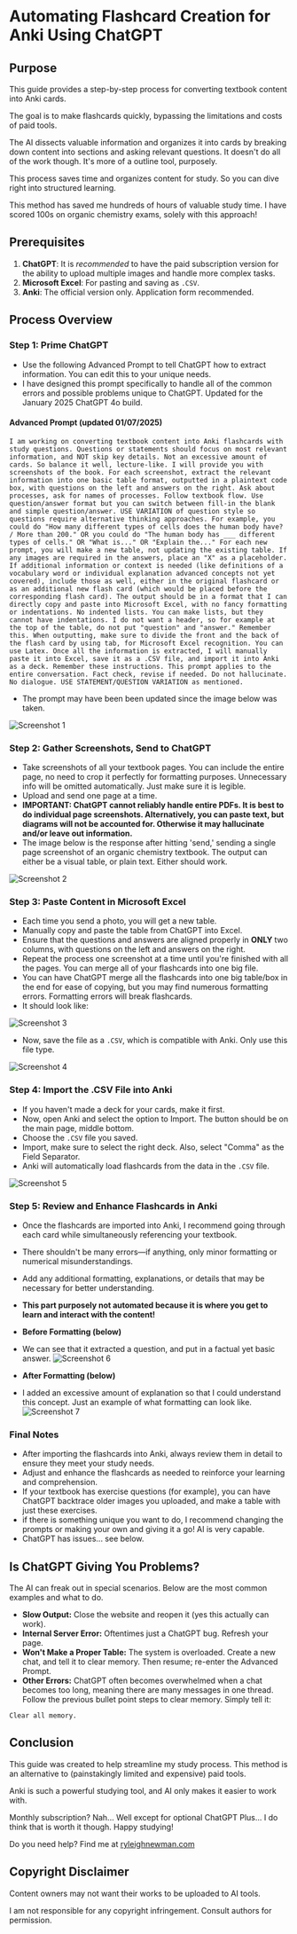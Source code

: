 
# Automating Flashcard Creation for Anki Using ChatGPT

## Purpose

This guide provides a step-by-step process for converting textbook content into Anki cards.

The goal is to make flashcards quickly, bypassing the limitations and costs of paid tools.

The AI dissects valuable information and organizes it into cards by breaking down content into sections and asking relevant questions. It doesn't do all of the work though. It's more of a outline tool, purposely.

This process saves time and organizes content for study. So you can dive right into structured learning.

This method has saved me hundreds of hours of valuable study time. I have scored 100s on organic chemistry exams, solely with this approach!

## Prerequisites

1. **ChatGPT**: It is *recommended* to have the paid subscription version for the ability to upload multiple images and handle more complex tasks.
2. **Microsoft Excel**: For pasting and saving as `.CSV`.
3. **Anki**: The official version only. Application form recommended.

## Process Overview

### Step 1: Prime ChatGPT
- Use the following Advanced Prompt to tell ChatGPT how to extract information. You can edit this to your unique needs. 
- I have designed this prompt specifically to handle all of the common errors and possible problems unique to ChatGPT. Updated for the January 2025 ChatGPT 4o build.

#### Advanced Prompt (updated 01/07/2025)
```
I am working on converting textbook content into Anki flashcards with study questions. Questions or statements should focus on most relevant information, and NOT skip key details. Not an excessive amount of cards. So balance it well, lecture-like. I will provide you with screenshots of the book. For each screenshot, extract the relevant information into one basic table format, outputted in a plaintext code box, with questions on the left and answers on the right. Ask about processes, ask for names of processes. Follow textbook flow. Use question/answer format but you can switch between fill-in the blank and simple question/answer. USE VARIATION of question style so questions require alternative thinking approaches. For example, you could do "How many different types of cells does the human body have? / More than 200." OR you could do "The human body has ___ different types of cells." OR "What is..." OR "Explain the..." For each new prompt, you will make a new table, not updating the existing table. If any images are required in the answers, place an "X" as a placeholder. If additional information or context is needed (like definitions of a vocabulary word or individual explanation advanced concepts not yet covered), include those as well, either in the original flashcard or as an additional new flash card (which would be placed before the corresponding flash card). The output should be in a format that I can directly copy and paste into Microsoft Excel, with no fancy formatting or indentations. No indented lists. You can make lists, but they cannot have indentations. I do not want a header, so for example at the top of the table, do not put "question" and "answer." Remember this. When outputting, make sure to divide the front and the back of the flash card by using tab, for Microsoft Excel recognition. You can use Latex. Once all the information is extracted, I will manually paste it into Excel, save it as a .CSV file, and import it into Anki as a deck. Remember these instructions. This prompt applies to the entire conversation. Fact check, revise if needed. Do not hallucinate. No dialogue. USE STATEMENT/QUESTION VARIATION as mentioned.
```

- The prompt may have been been updated since the image below was taken.

![Screenshot 1](images/1.png)

### Step 2: Gather Screenshots, Send to ChatGPT
- Take screenshots of all your textbook pages. You can include the entire page, no need to crop it perfectly for formatting purposes. Unnecessary info will be omitted automatically. Just make sure it is legible.
- Upload and send one page at a time.
- **IMPORTANT: ChatGPT cannot reliably handle entire PDFs. It is best to do individual page screenshots. Alternatively, you can paste text, but diagrams will not be accounted for. Otherwise it may hallucinate and/or leave out information.**
- The image below is the response after hitting 'send,' sending a single page screenshot of an organic chemistry textbook. The output can either be a visual table, or plain text. Either should work.
  
![Screenshot 2](images/2.png)

### Step 3: Paste Content in Microsoft Excel

- Each time you send a photo, you will get a new table.
- Manually copy and paste the table from ChatGPT into Excel. 
- Ensure that the questions and answers are aligned properly in **ONLY** two columns, with questions on the left and answers on the right.
- Repeat the process one screenshot at a time until you're finished with all the pages. You can merge all of your flashcards into one big file.
- You can have ChatGPT merge all the flashcards into one big table/box in the end for ease of copying, but you may find numerous formatting errors. Formatting errors will break flashcards.
- It should look like:

![Screenshot 3](images/3.png)

- Now, save the file as a `.CSV`, which is compatible with Anki. Only use this file type.

![Screenshot 4](images/4.png)

### Step 4: Import the .CSV File into Anki
- If you haven't made a deck for your cards, make it first.
- Now, open Anki and select the option to Import. The button should be on the main page, middle bottom.
- Choose the `.CSV` file you saved.
- Import, make sure to select the right deck. Also, select "Comma" as the Field Separator.
- Anki will automatically load flashcards from the data in the `.CSV` file.

![Screenshot 5](images/5.png)

### Step 5: Review and Enhance Flashcards in Anki
- Once the flashcards are imported into Anki, I recommend going through each card while simultaneously referencing your textbook.
- There shouldn't be many errors—if anything, only minor formatting or numerical misunderstandings.
- Add any additional formatting, explanations, or details that may be necessary for better understanding.
- **This part purposely not automated because it is where you get to learn and interact with the content!**

- **Before Formatting (below)**
- We can see that it extracted a question, and put in a factual yet basic answer.
![Screenshot 6](images/6.png)

- **After Formatting (below)**
- I added an excessive amount of explanation so that I could understand this concept. Just an example of what formatting can look like.
![Screenshot 7](images/7.png)

### Final Notes
- After importing the flashcards into Anki, always review them in detail to ensure they meet your study needs. 
- Adjust and enhance the flashcards as needed to reinforce your learning and comprehension.
- If your textbook has exercise questions (for example), you can have ChatGPT backtrace older images you uploaded, and make a table with just these exercises.
- if there is something unique you want to do, I recommend changing the prompts or making your own and giving it a go! AI is very capable.
- ChatGPT has issues... see below.

## Is ChatGPT Giving You Problems?
The AI can freak out in special scenarios. Below are the most common examples and what to do.
- **Slow Output:** Close the website and reopen it (yes this actually can work).
- **Internal Server Error:** Oftentimes just a ChatGPT bug. Refresh your page.
- **Won't Make a Proper Table:** The system is overloaded. Create a new chat, and tell it to clear memory. Then resume; re-enter the Advanced Prompt.
- **Other Errors:** ChatGPT often becomes overwhelmed when a chat becomes too long, meaning there are many messages in one thread. Follow the previous bullet point steps to clear memory. Simply tell it:
```
Clear all memory.
```

## Conclusion

This guide was created to help streamline my study process. This method is an alternative to (painstakingly limited and expensive) paid tools. 

Anki is such a powerful studying tool, and AI only makes it easier to work with.

Monthly subscription? Nah... Well except for optional ChatGPT Plus... I do think that is worth it though. Happy studying!

Do you need help? Find me at [ryleighnewman.com](https://ryleighnewman.com)

## Copyright Disclaimer

Content owners may not want their works to be uploaded to AI tools. 

I am not responsible for any copyright infringement. Consult authors for permission.
